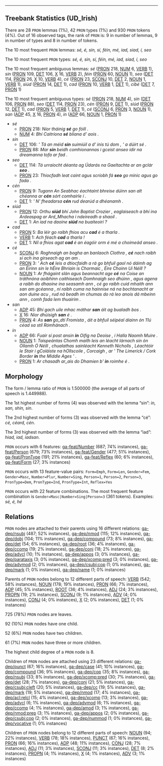 

--------------------------------------------------------------------------------

## Treebank Statistics (UD_Irish)

There are 28 `PRON` lemmas (1%), 42 `PRON` types (1%) and 930 `PRON` tokens (4%).
Out of 16 observed tags, the rank of `PRON` is: 9 in number of lemmas, 9 in number of types and 8 in number of tokens.

The 10 most frequent `PRON` lemmas: <em>sé, é, sin, sí, féin, mé, iad, siad, í, seo</em>

The 10 most frequent `PRON` types:  <em>sé, é, sin, sí, féin, mé, iad, siad, í, seo</em>

The 10 most frequent ambiguous lemmas: <em>sé</em> ([PRON]() 218, [NUM]() 6, [VERB]() 1), <em>sin</em> ([PRON]() 109, [DET]() 106, [X]() 16, [VERB]() 2), <em>féin</em> ([PRON]() 60, [NOUN]() 1), <em>seo</em> ([DET]() 114, [PRON]() 26, [X]() 10, [VERB]() 4), <em>cé</em> ([PRON]() 23, [SCONJ]() 10, [DET]() 2, [NOUN]() 1, [VERB]() 1), <em>siúd</em> ([PRON]() 14, [DET]() 1), <em>cad</em> ([PRON]() 10, [VERB]() 1, [DET]() 1), <em>cibé</em> ([DET]() 7, [PRON]() 1)

The 10 most frequent ambiguous types:  <em>sé</em> ([PRON]() 218, [NUM]() 4), <em>sin</em> ([DET]() 106, [PRON]() 88), <em>seo</em> ([DET]() 114, [PRON]() 23), <em>cén</em> ([PRON]() 9, [DET]() 1), <em>siúd</em> ([PRON]() 12, [DET]() 1), <em>cad</em> ([PRON]() 5, [VERB]() 1, [DET]() 1), <em>cé</em> ([SCONJ]() 6, [PRON]() 3, [NOUN]() 1), <em>san</em> ([ADP]() 45, [X]() 16, [PRON]() 4), <em>in</em> ([ADP]() 66, [NOUN]() 1, [PRON]() 1)


* <em>sé</em>
  * [PRON]() 218: <em>Níor tháinig <b>sé</b> go fóill .</em>
  * [NUM]() 4: <em>Bhí Caitríona <b>sé</b> bliana d' aois .</em>
* <em>sin</em>
  * [DET]() 106: <em>' Tá an méid <b>sin</b> suimiúil a d' inis tú dom , ' a dúirt sé .</em>
  * [PRON]() 88: <em>Mar <b>sin</b> beidh comhionannas i gceist anseo idir na dreamanna tofa ar fad .</em>
* <em>seo</em>
  * [DET]() 114: <em>Tá urraíocht déanta ag Údarás na Gaeltachta ar an gclár <b>seo</b> .</em>
  * [PRON]() 23: <em>Thiocfadh leat caint agus scríobh fá <b>seo</b> go minic agus go fada .</em>
* <em>cén</em>
  * [PRON]() 9: <em>Tugann An Seabhac éachtaint bhreise dúinn san alt chéanna ar <b>cén</b> sórt comhairle í .</em>
  * [DET]() 1: <em>' N' fheadarsa <b>cén</b> rud dearúd a dhéanamh .</em>
* <em>siúd</em>
  * [PRON]() 12: <em>Orthu <b>siúd</b> bhí John Baptist Crozier , eaglaiseach a bhí ina Ardeaspag ar Ard_Mhacha i ndeireadh a shaoil .</em>
  * [DET]() 1: <em>An iad na daoine <b>siúd</b> na buaiteoirí ?</em>
* <em>cad</em>
  * [PRON]() 5: <em>Ba léir go raibh fhios acu <b>cad</b> é a tharla .</em>
  * [VERB]() 1: <em>Ach féach <b>cad</b> a tharla !</em>
  * [DET]() 1: <em>Níl a fhios agat <b>cad</b> é an éagóir orm é mé a choimeád anseo .</em>
* <em>cé</em>
  * [SCONJ]() 6: <em>Roghnaigh an bogha an banlaoch Clothra , <b>cé</b> nach raibh sí ach ina girseach ag an am .</em>
  * [PRON]() 3: <em>' Ach <b>cé</b> leis a dtiocfaidh a rá go bhfuil gaol nó dáimh ag an Éirinn sin le hÉire Bhriain is Chormaic , Éire Choinn Uí Néill ?</em>
  * [NOUN]() 1: <em>Ar fhágaint slán agus beannacht age <b>cé</b> na Coise an tráthnóna aoibhinn caithiseach Domhnaigh seo dhúinn , agus agena a raibh do dhaoine ina seasamh ann , cé go raibh cuid mhaith ann san am gcéanna , ní raibh cuma na hainnise ná na bochtanacht ar aon duine acu , rud ná beadh im chumas do rá leo anois dá mbeinn ann , comh fada lem thuairim .</em>
* <em>san</em>
  * [ADP]() 45: <em>Bhí gach uile mhac máthar <b>san</b> áit ag bualadh bos .</em>
  * [X]() 16: <em>Níor dhúisigh <b>san</b> é .</em>
  * [PRON]() 4: <em>As <b>san</b> go_dtí Fromista , áit a bhfuil séipéal álainn ón 11ú céad sa stíl Rómhánach .</em>
* <em>in</em>
  * [ADP]() 66: <em>Fuair sí post ansin <b>in</b> Oifig na Deoise , i Halla Naomh Muire .</em>
  * [NOUN]() 1: <em>Taispeántas Chomh maith leis an léacht lárnach sin ón Ollamh Ó Néill , chualathas sainléacht Kenneth Nicholls , Léachtóir le Stair i gColáiste na hOllscoile , Corcaigh , ar ' The Limerick / Cork Border <b>in</b> the Middle Ages ' .</em>
  * [PRON]() 1: <em>Ar chasadh ar_ais do Dhamien b' <b>in</b> roimhe é .</em>

## Morphology

The form / lemma ratio of `PRON` is 1.500000 (the average of all parts of speech is 1.449988).

The 1st highest number of forms (4) was observed with the lemma “sin”: <em>in, san, shin, sin</em>.

The 2nd highest number of forms (3) was observed with the lemma “cé”: <em>cé, céard, cén</em>.

The 3rd highest number of forms (3) was observed with the lemma “iad”: <em>hiad, iad, iadsan</em>.

`PRON` occurs with 6 features: [ga-feat/Number]() (687; 74% instances), [ga-feat/Person]() (679; 73% instances), [ga-feat/Gender]() (477; 51% instances), [ga-feat/PronType]() (191; 21% instances), [ga-feat/Reflex]() (60; 6% instances), [ga-feat/Form]() (27; 3% instances)

`PRON` occurs with 13 feature-value pairs: `Form=Emph`, `Form=Len`, `Gender=Fem`, `Gender=Masc`, `Number=Plur`, `Number=Sing`, `Person=1`, `Person=2`, `Person=3`, `PronType=Dem`, `PronType=Ind`, `PronType=Int`, `Reflex=Yes`

`PRON` occurs with 22 feature combinations.
The most frequent feature combination is `Gender=Masc|Number=Sing|Person=3` (361 tokens).
Examples: <em>sé, é, hé</em>


## Relations

`PRON` nodes are attached to their parents using 16 different relations: [ga-dep/nsubj]() (487; 52% instances), [ga-dep/nmod]() (115; 12% instances), [ga-dep/dobj]() (104; 11% instances), [ga-dep/compound]() (73; 8% instances), [ga-dep/det]() (54; 6% instances), [ga-dep/root]() (36; 4% instances), [ga-dep/ccomp]() (19; 2% instances), [ga-dep/conj]() (18; 2% instances), [ga-dep/advcl]() (10; 1% instances), [ga-dep/appos]() (3; 0% instances), [ga-dep/parataxis]() (3; 0% instances), [ga-dep/xcomp:pred]() (3; 0% instances), [ga-dep/advmod]() (2; 0% instances), [ga-dep/csubj:cop]() (1; 0% instances), [ga-dep/mark]() (1; 0% instances), [ga-dep/name]() (1; 0% instances)

Parents of `PRON` nodes belong to 12 different parts of speech: [VERB]() (542; 58% instances), [NOUN]() (178; 19% instances), [PRON]() (66; 7% instances), [ADP]() (45; 5% instances), [ROOT]() (36; 4% instances), [ADJ]() (24; 3% instances), [PROPN]() (19; 2% instances), [SCONJ]() (9; 1% instances), [ADV]() (4; 0% instances), [CONJ]() (4; 0% instances), [X]() (2; 0% instances), [DET]() (1; 0% instances)

725 (78%) `PRON` nodes are leaves.

92 (10%) `PRON` nodes have one child.

52 (6%) `PRON` nodes have two children.

61 (7%) `PRON` nodes have three or more children.

The highest child degree of a `PRON` node is 8.

Children of `PRON` nodes are attached using 23 different relations: [ga-dep/punct]() (67; 16% instances), [ga-dep/case]() (41; 10% instances), [ga-dep/compound]() (36; 9% instances), [ga-dep/cop]() (35; 8% instances), [ga-dep/nsubj]() (33; 8% instances), [ga-dep/xcomp:pred]() (30; 7% instances), [ga-dep/det]() (28; 7% instances), [ga-dep/conj]() (21; 5% instances), [ga-dep/csubj:cleft]() (20; 5% instances), [ga-dep/cc]() (19; 5% instances), [ga-dep/mark]() (19; 5% instances), [ga-dep/nmod]() (17; 4% instances), [ga-dep/acl:relcl]() (15; 4% instances), [ga-dep/xcomp]() (13; 3% instances), [ga-dep/advcl]() (6; 1% instances), [ga-dep/advmod]() (6; 1% instances), [ga-dep/ccomp]() (4; 1% instances), [ga-dep/amod]() (3; 1% instances), [ga-dep/nmod:prep]() (3; 1% instances), [ga-dep/appos]() (2; 0% instances), [ga-dep/csubj:cop]() (2; 0% instances), [ga-dep/nummod]() (1; 0% instances), [ga-dep/vocative]() (1; 0% instances)

Children of `PRON` nodes belong to 12 different parts of speech: [NOUN]() (94; 22% instances), [VERB]() (78; 18% instances), [PUNCT]() (67; 16% instances), [PRON]() (66; 16% instances), [ADP]() (48; 11% instances), [CONJ]() (28; 7% instances), [ADJ]() (11; 3% instances), [SCONJ]() (11; 3% instances), [DET]() (8; 2% instances), [PROPN]() (4; 1% instances), [X]() (4; 1% instances), [ADV]() (3; 1% instances)

